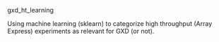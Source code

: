 gxd_ht_learning

Using machine learning (sklearn) to categorize high throughput (Array Express)
experiments as relevant for GXD (or not).
